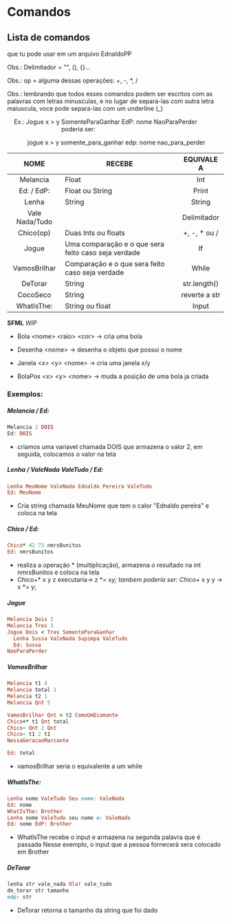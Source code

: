 # Comandos

## Lista de comandos

que tu pode usar em um arquivo EdnaldoPP

Obs.: Delimitador = "", (), {}...

Obs.: op = alguma dessas operações: +, -, *, /

Obs.: lembrando que todos esses comandos podem ser escritos com as palavras com letras minusculas, e no lugar de separa-las com outra letra maiuscula, voce pode separa-las com um underline (_)

    Ex.: Jogue x > y SomenteParaGanhar EdP: nome NaoParaPerder 
                                poderia ser:

            jogue x > y somente_para_ganhar edp: nome nao_para_perder

| NOME           | RECEBE                                              | EQUIVALE A    |
|:--------------:| --------------------------------------------------- |:-------------:|
| Melancia       | Float                                               | Int           |
| Ed: / EdP:     | Float ou String                                     | Print         |
| Lenha          | String                                              | String        |
| Vale Nada/Tudo |                                                     | Delimitador   |
| Chico(op)      | Duas Ints ou floats                                 | +, -, * ou /  |
| Jogue          | Uma comparação e o que sera feito caso seja verdade | If            |
| VamosBrilhar   | Comparação e o que sera feito caso seja verdade     | While         |
| DeTorar        | String                                              | str.length()  |
| CocoSeco       | String                                              | reverte a str |
| WhatIsThe:     | String ou float                                     | Input         |


**SFML** *WIP*

- Bola \<nome> \<raio> \<cor> -> cria uma bola

- Desenha \<nome> -> desenha o objeto que possui o nome

- Janela \<x> \<y> \<nome> -> cria uma janela x/y

- BolaPos \<x> \<y> \<nome> -> muda a posição de uma bola ja criada
  


### Exemplos:

##### Melancia / Ed:

```php
Melancia 2 DOIS
Ed: DOIS
```

- criamos uma variavel chamada DOIS que armazena o valor 2, em seguida, colocamos o valor na tela

##### Lenha / ValeNada ValeTudo / Ed:

```ruby
Lenha MeuNome ValeNada Ednaldo Pereira ValeTudo
Ed: MeuNome
```

- Cria string chamada MeuNome que tem o calor "Ednaldo pereira" e coloca na tela

##### Chico / Ed:

```ruby
Chico* 42 73 nmrsBunitos
Ed: nmrsBunitos
```

- realiza a operação * (multiplicação), armazena o resultado na int nmrsBunitos e coloca na tela
- Chico+* x y z executaria-> z \*= x*y; tambem poderia ser: Chico+* x y y -> x \*= y;

##### Jogue

```ruby
Melancia Dois 2
Melancia Tres 3
Jogue Dois < Tres SomenteParaGanhar
  Lenha Sussa ValeNada Supimpa ValeTudo
  Ed: Sussa
NaoParaPerder
```

##### VamosBrilhar

```ruby
Melancia t1 4
Melancia total 1
Melancia t2 1
Melancia Qnt 5

VamosBrilhar Qnt > t2 ComoUmDiamante
Chico+* t1 Qnt total
Chico- Qnt 2 Qnt
Chico- t1 2 t1
NessaGeracaoMarcante

Ed: total
```

- vamosBrilhar seria o equivalente a um while

##### WhatIsThe:

```ruby
Lenha nome ValeTudo Seu nome: ValeNada
Ed: nome
WhatIsThe: Brother
Lenha nome ValeTudo seu nome e: ValeNada
Ed: nome EdP: Brother
```

- WhatIsThe recebe o input e armazena na segunda palavra que é passada
  Nesse exemplo, o input que a pessoa fornecerá sera colocado em Brother

##### DeTorar

```ruby
lenha str vale_nada Ola! vale_tudo
de_torar str tamanho
edp: str
```

- DeTorar retorna o tamanho da string que foi dado
